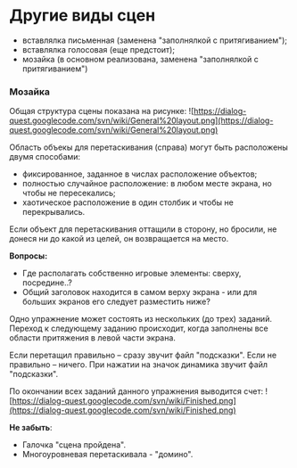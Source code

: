# Другие виды сцен #
  * вставлялка письменная (заменена "заполнялкой с притягиванием");
  * вставлялка голосовая (еще предстоит);
  * мозайка (в основном реализована, заменена "заполнялкой с притягиванием")

### Мозайка ###
Общая структура сцены показана на рисунке:
![https://dialog-quest.googlecode.com/svn/wiki/General%20layout.png](https://dialog-quest.googlecode.com/svn/wiki/General%20layout.png)

Область объекы для перетаскивания (справа) могут быть расположены двумя способами:
  * фиксированное, заданное в числах расположение объектов;
  * полностью случайное расположение: в любом месте экрана, но чтобы не пересекались;
  * хаотическое расположение в один столбик и чтобы не перекрывались.

Если объект для перетаскивания оттащили в сторону, но бросили, не донеся ни до какой из целей, он возвращается на место.

**Вопросы:**
  * Где располагать собственно игровые элементы: сверху, посредине..?
  * Общий заголовок находится в самом верху экрана - или для больших экранов его следует разместить ниже?

Одно упражнение может состоять из нескольких (до трех) заданий. Переход к следующему заданию происходит, когда заполнены все области притяжения в левой части экрана.

Если перетащил правильно – сразу звучит файл "подсказки".
Если не правильно – ничего.
При нажатии на значок динамика звучит файл "подсказки".

По окончании всех заданий данного упражнения выводится счет:
![https://dialog-quest.googlecode.com/svn/wiki/Finished.png](https://dialog-quest.googlecode.com/svn/wiki/Finished.png)

**Не забыть**:
  * Галочка "сцена пройдена".
  * Многоуровневая перетаскивала - "домино".